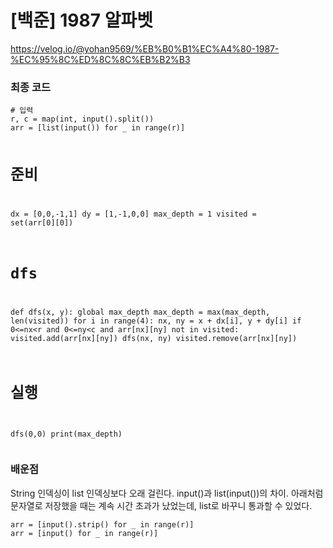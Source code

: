 # [백준] 1987 알파벳

https://velog.io/@yohan9569/%EB%B0%B1%EC%A4%80-1987-%EC%95%8C%ED%8C%8C%EB%B2%B3

<h3 id="최종-코드">최종 코드</h3>
<pre><code class="language-python"># 입력
r, c = map(int, input().split())
arr = [list(input()) for _ in range(r)]

# 준비
dx = [0,0,-1,1]
dy = [1,-1,0,0]
max_depth = 1
visited = set(arr[0][0])

# dfs
def dfs(x, y):
    global max_depth
    max_depth = max(max_depth, len(visited))
    for i in range(4):
        nx, ny = x + dx[i], y + dy[i]
        if 0&lt;=nx&lt;r and 0&lt;=ny&lt;c and arr[nx][ny] not in visited:
            visited.add(arr[nx][ny])
            dfs(nx, ny)
            visited.remove(arr[nx][ny])

# 실행
dfs(0,0)
print(max_depth)</code></pre>
<h3 id="배운점">배운점</h3>
<p>String 인덱싱이 list 인덱싱보다 오래 걸린다.
input()과 list(input())의 차이.
아래처럼 문자열로 저장했을 때는 계속 시간 초과가 났었는데, list로 바꾸니 통과할 수 있었다.</p>
<pre><code class="language-python">arr = [input().strip() for _ in range(r)]
arr = [input() for _ in range(r)]</code></pre>
